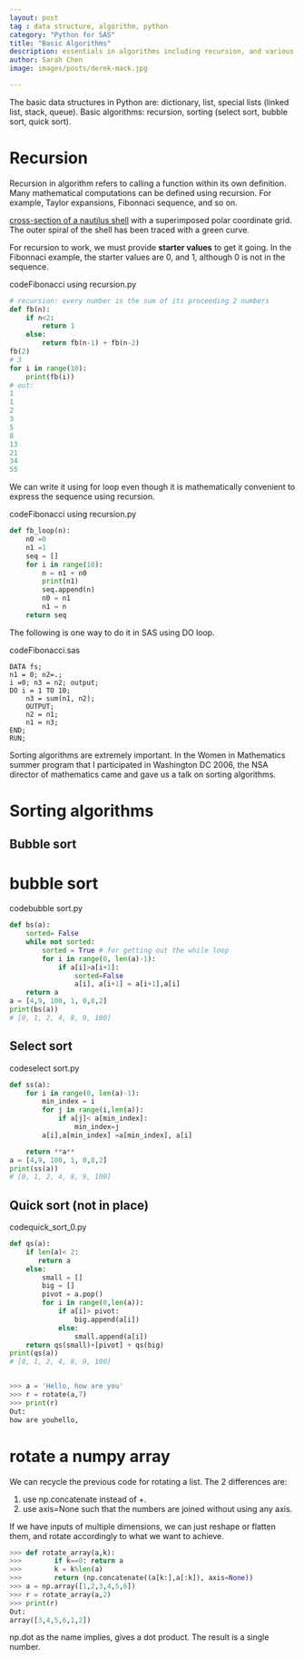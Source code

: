 ```yaml
---
layout: post
tag : data structure, algorithm, python
category: "Python for SAS"
title: "Basic Algorithms"
description: essentials in algorithms including recursion, and various sorting, such as bubble sort, quick sort, select sort,and search
author: Sarah Chen
image: images/posts/derek-mack.jpg

---
```

The basic data structures in Python are: dictionary, list, special lists (linked list, stack, queue). 
Basic algorithms: recursion, sorting (select sort, bubble sort, quick sort).

# Recursion
Recursion in algorithm refers to calling a function within its own definition. Many mathematical computations can be defined using recursion.  For example, Taylor expansions, Fibonnaci sequence, and so on. 

[cross-section of a nautilus shell](https://www.maa.org/sites/default/files/images/cms_upload/spiral04457.gif) with a superimposed polar coordinate grid. The outer spiral of the shell has been traced with a green curve.

For recursion to work, we must provide **starter values** to get it going.  In the Fibonnaci example, the starter values are 0, and 1, although 0 is not in the sequence. 

<div class="code-head"><span>code</span>Fibonacci using recursion.py</div>

```py
# recursion: every number is the sum of its proceeding 2 numbers
def fb(n):
    if n<2:
        return 1
    else:
        return fb(n-1) + fb(n-2)
fb(2)
# 3
for i in range(10):
    print(fb(i))
# out: 
1
1
2
3
5
8
13
21
34
55
```

We can write it using for loop even though it is mathematically convenient to express the sequence using recursion.
<div class="code-head"><span>code</span>Fibonacci using recursion.py</div>

```py
def fb_loop(n):
    n0 =0
    n1 =1
    seq = []
    for i in range(10):
        n = n1 + n0
        print(n1)
        seq.append(n)
        n0 = n1
        n1 = n
    return seq
```
The following is one way to do it in SAS using <span class="coding">DO</span> loop. 

<div class="code-head"><span>code</span>Fibonacci.sas</div>

```sas
DATA fs;
n1 = 0; n2=.;  
i =0; n3 = n2; output;
DO i = 1 TO 10;
    n3 = sum(n1, n2);
    OUTPUT;
    n2 = n1;
    n1 = n3;
END;
RUN;
```

Sorting algorithms are extremely important.  In the Women in Mathematics summer program that I participated in Washington DC 2006, the NSA director of mathematics came and gave us a talk on sorting algorithms.  

# Sorting algorithms

## Bubble sort

# bubble sort

<div class="code-head"><span>code</span>bubble sort.py</div>

```python
def bs(a):
    sorted= False
    while not sorted:
        sorted = True # for getting out the while loop
        for i in range(0, len(a)-1):
            if a[i]>a[i+1]:
                sorted=False
                a[i], a[i+1] = a[i+1],a[i]
    return a
a = [4,9, 100, 1, 0,8,2]
print(bs(a))
# [0, 1, 2, 4, 8, 9, 100]
```


## Select sort


<div class="code-head"><span>code</span>select sort.py</div>

```python
def ss(a):
    for i in range(0, len(a)-1):
        min_index = i
        for j in range(i,len(a)):
            if a[j]< a[min_index]:
                min_index=j
        a[i],a[min_index] =a[min_index], a[i]

    return **a**
a = [4,9, 100, 1, 0,8,2]
print(ss(a))
# [0, 1, 2, 4, 8, 9, 100]
```
## Quick sort (not in place)
<div class="code-head"><span>code</span>quick_sort_0.py</div>

```python
def qs(a):
    if len(a)< 2:
       return a
    else:
        small = []
        big = []
        pivot = a.pop()
        for i in range(0,len(a)):
            if a[i]> pivot:
                big.append(a[i])
            else:
                small.append(a[i])
    return qs(small)+[pivot] + qs(big)
print(qs(a))
# [0, 1, 2, 4, 8, 9, 100]
```


```python

>>> a = 'Hello, how are you'
>>> r = rotate(a,7)
>>> print(r)
Out:
how are youhello,
```

# rotate a numpy array

We can recycle the previous code for rotating a list.  The 2 differences are:
1. use <span class="coding">np.concatenate</span> instead of <span class="coding">+</span>.
2. use <span class="coding">axis=None</span> such that the numbers are joined without using any axis. 

If we have inputs of multiple dimensions, we can just reshape or flatten them, and rotate accordingly to what we want to achieve. 

```python
>>> def rotate_array(a,k):
>>>        if k==0: return a
>>>        k = k%len(a)
>>>        return (np.concatenate((a[k:],a[:k]), axis=None))
>>> a = np.array([1,2,3,4,5,6])
>>> r = rotate_array(a,2)
>>> print(r)
Out:
array([3,4,5,6,1,2])

```

<span class="coding">np.dot</span> as the name implies, gives a dot product.  The result is a single number. 
